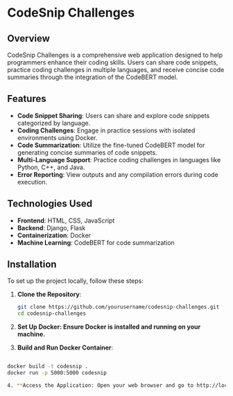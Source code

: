 # CodeSnip Challenges

## Overview
CodeSnip Challenges is a comprehensive web application designed to help programmers enhance their coding skills. Users can share code snippets, practice coding challenges in multiple languages, and receive concise code summaries through the integration of the CodeBERT model.

## Features
- **Code Snippet Sharing**: Users can share and explore code snippets categorized by language.
- **Coding Challenges**: Engage in practice sessions with isolated environments using Docker.
- **Code Summarization**: Utilize the fine-tuned CodeBERT model for generating concise summaries of code snippets.
- **Multi-Language Support**: Practice coding challenges in languages like Python, C++, and Java.
- **Error Reporting**: View outputs and any compilation errors during code execution.

## Technologies Used
- **Frontend**: HTML, CSS, JavaScript
- **Backend**: Django, Flask
- **Containerization**: Docker
- **Machine Learning**: CodeBERT for code summarization

## Installation
To set up the project locally, follow these steps:

1. **Clone the Repository**:
   ```bash
   git clone https://github.com/yourusername/codesnip-challenges.git
   cd codesnip-challenges
2. **Set Up Docker: Ensure Docker is installed and running on your machine.**

3. **Build and Run Docker Container**:

  ```bash
  
  docker build -t codesnip .
  docker run -p 5000:5000 codesnip

4. **Access the Application: Open your web browser and go to http://localhost:5000. **


